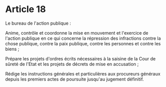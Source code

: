 # Article 18

Le bureau de l'action publique :

Anime, contrôle et coordonne la mise en mouvement et l'exercice de l'action publique en ce qui concerne la répression des infractions contre la chose publique, contre la paix publique, contre les personnes et contre les biens ;

Prépare les projets d'ordres écrits nécessaires à la saisine de la Cour de sûreté de l'Etat et les projets de décrets de mise en accusation ;

Rédige les instructions générales et particulières aux procureurs généraux depuis les premiers actes de poursuite jusqu'au jugement définitif.
